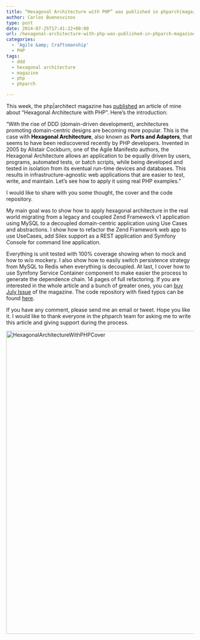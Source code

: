 ```yaml
---
title: “Hexagonal Architecture with PHP” was published in phparch|magazine
author: Carlos Buenosvinos
type: post
date: 2014-07-25T17:41:22+00:00
url: /hexagonal-architecture-with-php-was-published-in-phparch-magazine/
categories:
  - 'Agile &amp; Craftsmanship'
  - PHP
tags:
  - ddd
  - hexagonal architecture
  - magazine
  - php
  - phparch

---
```

This week, the php|architect magazine has <a href="http://www.phparch.com/magazine/2014-2/july/" target="_blank">published</a> an article of mine about &#8220;Hexagonal Architecture with PHP&#8221;. Here&#8217;s the introduction:

&#8220;With the rise of DDD (domain-driven development), architectures promoting domain-centric designs are becoming more popular. This is the case with <b style="color: #000000;">Hexagonal Architecture</b>, also known as <b style="color: #000000;">Ports and Adapters</b>, that seems to have been rediscovered recently by PHP developers. Invented in 2005 by Alistair Cockburn, one of the Agile Manifesto authors, the Hexagonal Architecture allows an application to be equally driven by users, programs, automated tests, or batch scripts, while being developed and tested in isolation from its eventual run-time devices and databases. This results in infrastructure-agnostic web applications that are easier to test, write, and maintain. Let’s see how to apply it using real PHP examples.&#8221;

I would like to share with you some thought, the cover and the code repository.

<!--more-->

My main goal was to show how to apply hexagonal architecture in the real world migrating from a legacy and coupled Zend Framework v1 application using MySQL to a decoupled domain-centric application using Use Cases and abstractions. I show how to refactor the Zend Framework web app to use UseCases, add Silex support as a REST application and Symfony Console for command line application.

Everything is unit tested with 100% coverage showing when to mock and how to w/o mockery. I also show how to easily switch persistence strategy from MySQL to Redis when everything is decoupled. At last, I cover how to use Symfony Service Container component to make easier the process to generate the dependence chain. 14 pages of full refactoring. If you are interested in the whole article and a bunch of greater ones, you can <a href="http://www.phparch.com/magazine/2014-2/july/" target="_blank">buy July Issue</a> of the magazine. The code repository with fixed typos can be found <a href="https://github.com/carlosbuenosvinos/phparchitect-hexagonal-architecture-article" target="_blank">here</a>.

If you have any comment, please send me an email or tweet. Hope you like it. I would like to thank everyone in the phparch team for asking me to write this article and giving support during the process.

[<img class="alignnone size-large wp-image-494" src="https://i1.wp.com/carlosbuenosvinos.com/posts/images/2014/07/HexagonalArchitectureWithPHPCover-781x1024.png?resize=620%2C812" alt="HexagonalArchitectureWithPHPCover" width="620" height="812" srcset="https://i2.wp.com/carlosbuenosvinos.com/posts/images/2014/07/HexagonalArchitectureWithPHPCover.png?resize=781%2C1024&ssl=1 781w, https://i2.wp.com/carlosbuenosvinos.com/posts/images/2014/07/HexagonalArchitectureWithPHPCover.png?resize=228%2C300&ssl=1 228w, https://i2.wp.com/carlosbuenosvinos.com/posts/images/2014/07/HexagonalArchitectureWithPHPCover.png?w=1230&ssl=1 1230w" sizes="(max-width: 620px) 100vw, 620px" data-recalc-dims="1" />][1]

 [1]: https://i2.wp.com/carlosbuenosvinos.com/posts/images/2014/07/HexagonalArchitectureWithPHPCover.png